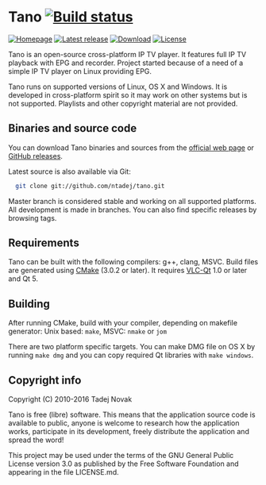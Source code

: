 # Tano [![Build status][appveyor-img]][appveyor]
[![Homepage][web-img]][web]
[![Latest release][release-img]][release]
[![Download][download-img]][download]
[![License][license-img]][license]

Tano is an open-source cross-platform IP TV player. It features full IP TV
playback with EPG and recorder. Project started because of a need of a simple
IP TV player on Linux providing EPG.

Tano runs on supported versions of Linux, OS X and Windows. It is developed
in cross-platform spirit so it may work on other systems but is not supported.
Playlists and other copyright material are not provided.


## Binaries and source code

You can download Tano binaries and sources from the [official web page](https://tano.si/tano-player/)
or [GitHub releases](https://github.com/ntadej/tano/releases).

Latest source is also available via Git:
```bash
  git clone git://github.com/ntadej/tano.git
```

Master branch is considered stable and working on all supported platforms.
All development is made in branches. You can also find specific releases by
browsing tags.


## Requirements

Tano can be built with the following compilers: g++, clang, MSVC.
Build files are generated using [CMake](http://www.cmake.org) (3.0.2 or later).
It requires [VLC-Qt](https://vlc-qt.tano.si) 1.0 or later and Qt 5.


## Building

After running CMake, build with your compiler, depending on makefile generator:
Unix based: `make`, MSVC: `nmake` or `jom`

There are two platform specific targets. You can make DMG file on OS X by running
`make dmg` and you can copy required Qt libraries with `make windows`.


## Copyright info

Copyright (C) 2010-2016 Tadej Novak

Tano is free (libre) software. This means that the application
source code is available to public, anyone is welcome to research
how the application works, participate in its development, freely
distribute the application and spread the word!

This project may be used under the terms of the
GNU General Public License version 3.0 as published by the
Free Software Foundation and appearing in the file LICENSE.md.


[web]: https://tano.si/tano-player/
[release]: https://github.com/ntadej/tano/releases/latest
[download]: https://github.com/ntadej/tano/releases
[license]: https://github.com/ntadej/tano/blob/master/LICENSE.md
[appveyor]: https://ci.appveyor.com/project/ntadej/tano

[web-img]: https://img.shields.io/badge/web-tano.si%2Ftano--player%2F-green.svg
[license-img]: https://img.shields.io/github/license/ntadej/tano.svg
[release-img]: https://img.shields.io/github/release/ntadej/tano.svg
[download-img]: https://img.shields.io/github/downloads/ntadej/tano/total.svg
[appveyor-img]: https://ci.appveyor.com/api/projects/status/0uq1tnrnju2i7twa/branch/master?svg=true
